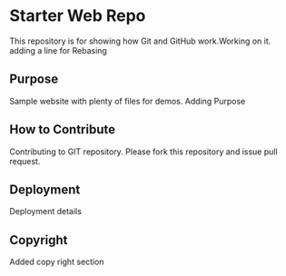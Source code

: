 # Starter Web Repo

This repository is for showing how Git and GitHub work.Working on it. adding a line for Rebasing

## Purpose

Sample website with plenty of files for demos.
Adding Purpose

## How to Contribute

Contributing to GIT repository.
Please fork this repository and issue pull request.

## Deployment

Deployment details

## Copyright

Added copy right section